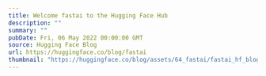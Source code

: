 ```yaml
---
title: Welcome fastai to the Hugging Face Hub
description: ""
summary: ""
pubDate: Fri, 06 May 2022 00:00:00 GMT
source: Hugging Face Blog
url: https://huggingface.co/blog/fastai
thumbnail: "https://huggingface.co/blog/assets/64_fastai/fastai_hf_blog.png"
---
```


